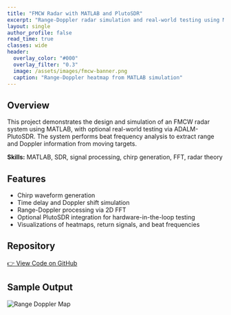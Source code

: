```yaml
---
title: "FMCW Radar with MATLAB and PlutoSDR"
excerpt: "Range-Doppler radar simulation and real-world testing using MATLAB and PlutoSDR."
layout: single
author_profile: false
read_time: true
classes: wide
header:
  overlay_color: "#000"
  overlay_filter: "0.3"
  image: /assets/images/fmcw-banner.png
  caption: "Range-Doppler heatmap from MATLAB simulation"
---
```


## Overview

This project demonstrates the design and simulation of an FMCW radar system using MATLAB, with optional real-world testing via ADALM-PlutoSDR. The system performs beat frequency analysis to extract range and Doppler information from moving targets.

**Skills:** MATLAB, SDR, signal processing, chirp generation, FFT, radar theory

## Features

- Chirp waveform generation
- Time delay and Doppler shift simulation
- Range-Doppler processing via 2D FFT
- Optional PlutoSDR integration for hardware-in-the-loop testing
- Visualizations of heatmaps, return signals, and beat frequencies

## Repository

[👉 View Code on GitHub](https://github.com/treylt90/fmcw-radar-matlab)

## Sample Output

![Range Doppler Map](/assets/images/fmcw-output-example.png)

